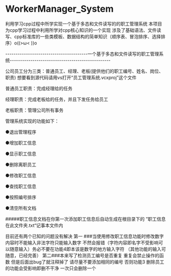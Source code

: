 # WorkerManager_System
利用学习cpp过程中所学实现一个基于多态和文件读写的的职工管理系统
本项目为cpp学习过程中利用所学对cpp核心知识的一个实现  涉及了基础语法、文件读写、cpp标准库的一些类模板、数据结构的简单知识（顺序表、冒泡排序、选择排序）o((>ω< ))o

----------------------------------------一个基于多态和文件读写的职工管理系统-------------------------------------------------

公司员工分为三类：普通员工、经理、老板(提供他们的职工编号、姓名、岗位、职责)                                                            想要看到源代码请用vs打开“员工管理系统.vcxproj”这个文件

普通员工职责：完成经理给的任务

经理职责：完成老板给的任务，并且下发任务给员工

老板职责：管理公司所有事务



管理系统实现的功能如下：

●退出管理程序

●增加职工信息

●显示职工信息

●删除离职员工

●修改职工信息

●查找职工信息

●按照编号排序

●清空所有文档

#####职工信息文档在你第一次添加职工信息后自动生成在根目录下的 ”职工信息在此文件夹.txt“记事本文件内

目前还有两个已知的问题没有解决 
第一  ###当使用修改职工信息功能时修改数字内容时不能输入非法字符只能输入数字 不然会报错（字符内容即名字不受影响可以随意输入）务必不要在功能4即本该是数字的地方输入字符  （其他功能的输入可随意，已经完善）
第二###本来写了检测员工编号是否重复 重复会禁止操作的函数 但是后面出bug了就注释掉了 请尽量不要添加相同的编号 否则功能3 删除员工的功能会受影响即删不干净 一次只会删除一个                                                     
